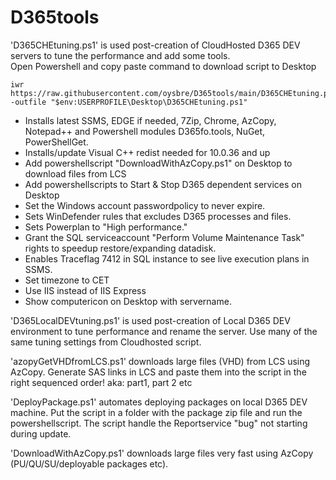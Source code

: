 # D365tools
'D365CHEtuning.ps1' is used post-creation of CloudHosted D365 DEV servers to tune the performance and add some tools.<br> Open Powershell and copy paste command to download script to Desktop<br>
```programming
iwr https://raw.githubusercontent.com/oysbre/D365tools/main/D365CHEtuning.ps1 -outfile "$env:USERPROFILE\Desktop\D365CHEtuning.ps1"
```
- Installs latest SSMS, EDGE if needed, 7Zip, Chrome, AzCopy, Notepad++ and Powershell modules D365fo.tools, NuGet, PowerShellGet.
- Installs/update Visual C++ redist needed for 10.0.36 and up
- Add powershellscript "DownloadWithAzCopy.ps1" on Desktop to download files from LCS
- Add powershellscripts to Start & Stop D365 dependent services on Desktop
- Set the Windows account passwordpolicy to never expire.
- Sets WinDefender rules that excludes D365 processes and files.
- Sets Powerplan to "High performance."
- Grant the SQL serviceaccount "Perform Volume Maintenance Task" rights to speedup restore/expanding datadisk.
- Enables Traceflag 7412 in SQL instance to see live execution plans in SSMS.
- Set timezone to CET
- Use IIS instead of IIS Express
- Show computericon on Desktop with servername.

'D365LocalDEVtuning.ps1' is used post-creation of Local D365 DEV environment to tune performance and rename the server.
Use many of the same tuning settings from Cloudhosted script.

'azopyGetVHDfromLCS.ps1' downloads large files (VHD) from LCS using AzCopy.
Generate SAS links in LCS and paste them into the script in the right sequenced order! aka: part1, part 2 etc

'DeployPackage.ps1' automates deploying packages on local D365 DEV machine.
Put the script in a folder with the package zip file and run the powershellscript.
The script handle the Reportservice "bug" not starting during update.

'DownloadWithAzCopy.ps1' downloads large files very fast using AzCopy (PU/QU/SU/deployable packages etc).

